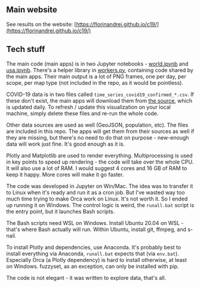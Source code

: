 ## Main website

See results on the website: [https://florinandrei.github.io/c19/](https://florinandrei.github.io/c19/)

## Tech stuff

The main code (main apps) is in two Jupyter notebooks - [world.ipynb](https://github.com/FlorinAndrei/c19/blob/master/world.ipynb) and [usa.ipynb](https://github.com/FlorinAndrei/c19/blob/master/usa.ipynb). There's a helper library in [workers.py](https://github.com/FlorinAndrei/c19/blob/master/workers.py), containing code shared by the main apps. Their main output is a lot of PNG frames, one per day, per scope, per map type (not included in the repo, as it would be pointless).

COVID-19 data is in two files called `time_series_covid19_confirmed_*.csv`. If these don't exist, the main apps will download them from [the source](https://github.com/CSSEGISandData/COVID-19), which is updated daily. To refresh / update this visualization on your local machine, simply delete these files and re-run the whole code.

Other data sources are used as well (GeoJSON, population, etc). The files are included in this repo. The apps will get them from their sources as well if they are missing, but there's no need to do that on purpose - new-enough data will work just fine. It's good enough as it is.

Plotly and Matplotlib are used to render everything. Multiprocessing is used in key points to speed up rendering - the code will take over the whole CPU. It will also use a lot of RAM. I would suggest 4 cores and 16 GB of RAM to keep it happy. More cores will make it go faster.

The code was developed in Jupyter on Win/Mac. The idea was to transfer it to Linux when it's ready and run it as a cron job. But I've wasted way too much time trying to make Orca work on Linux. It's not worth it. So I ended up running it on Windows. The control logic is weird, the `runall.bat` script is the entry point, but it launches Bash scripts.

The Bash scripts need WSL on Windows. Install Ubuntu 20.04 on WSL - that's where Bash actually will run. Within Ubuntu, install git, ffmpeg, and s-nail.

To install Plotly and dependencies, use Anaconda. It's probably best to install everything via Anaconda, `runall.bat` expects that (via `env.bat`). Especially Orca (a Plotly dependency) is hard to install otherwise, at least on Windows. fuzzyset, as an exception, can only be installed with pip.

The code is not elegant - it was written to explore data, that's all.
